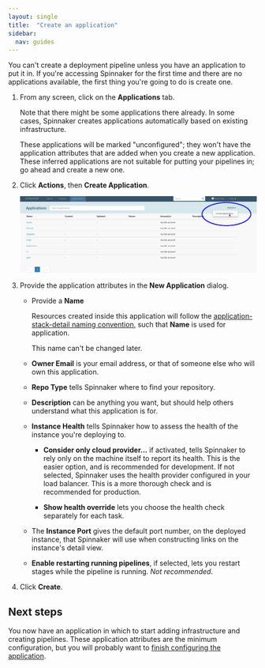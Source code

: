 ```yaml
---
layout: single
title:  "Create an application"
sidebar:
  nav: guides
---
```


You can't create a deployment pipeline unless you have an application to put it
in. If you're accessing Spinnaker for the first time and there are no
applications available, the first thing you're going to do is create one.

1. From any screen, click on the **Applications** tab.

   Note that there might be some applications there already. In some cases,
   Spinnaker creates applications automatically based on existing
   infrastructure.

   These applications will be marked "unconfigured"; they won't have the
   application attributes that are added when you create a new application.
   These inferred applications are not suitable for putting your pipelines in;
   go ahead and create a new one.

1. Click **Actions**, then **Create Application**.

   ![](/guides/user/applications/create_application.png)

1. Provide the application attributes in the **New Application** dialog.

   * Provide a **Name**

     Resources created inside this application will follow the
     [application-stack-detail naming convention](/concepts/#the-application-stack-detail-naming-convention/),
     such that **Name** is used for application.

     This name can't be changed later.

   * **Owner Email** is your email address, or that of someone else who will own
   this application.

   * **Repo Type** tells Spinnaker where to find your repository.

   * **Description** can be anything you want, but should help others understand
   what this application is for.

   * **Instance Health** tells Spinnaker how to assess the health of the instance
   you're deploying to.

     - **Consider only cloud provider...** if activated, tells Spinnaker to rely
     only on the machine itself to report its health. This is the easier option,
     and is recommended for development. If not selected, Spinnaker uses the
     health provider configured in your load balancer. This is a more thorough
     check and is recommended for production.

     - **Show health override** lets you choose the health check separately for
     each task.

   * The **Instance Port** gives the default port number, on the deployed instance,
   that Spinnaker will use when constructing links on the instance's detail view.

   * **Enable restarting running pipelines**, if selected, lets you restart stages
   while the pipeline is running. *Not recommended*.

1. Click **Create**.

## Next steps

You now have an application in which to start adding infrastructure and creating
pipelines. These application attributes are the minimum configuration, but you
will probably want to [finish configuring the
application](/guides/user/applications/configure/).
